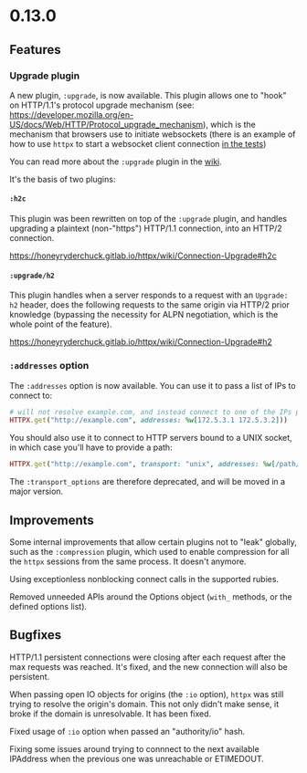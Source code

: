 # 0.13.0

## Features

### Upgrade plugin

A new plugin, `:upgrade`, is now available. This plugin allows one to "hook" on HTTP/1.1's protocol upgrade mechanism (see: https://developer.mozilla.org/en-US/docs/Web/HTTP/Protocol_upgrade_mechanism), which is the mechanism that browsers use to initiate websockets (there is an example of how to use `httpx` to start a websocket client connection [in the tests](https://gitlab.com/honeyryderchuck/httpx/-/blob/master/test/support/requests/plugins/upgrade.rb))

You can read more about the `:upgrade` plugin in the [wiki](https://honeyryderchuck.gitlab.io/httpx/wiki/Connection-Upgrade).

It's the basis of two plugins:

#### `:h2c`

This plugin was been rewritten on top of the `:upgrade` plugin, and handles upgrading a plaintext (non-"https") HTTP/1.1 connection, into an HTTP/2 connection.

https://honeyryderchuck.gitlab.io/httpx/wiki/Connection-Upgrade#h2c

#### `:upgrade/h2`

This plugin handles when a server responds to a request with an `Upgrade: h2` header, does the following requests to the same origin via HTTP/2 prior knowledge (bypassing the necessity for ALPN negotiation, which is the whole point of the feature).

https://honeyryderchuck.gitlab.io/httpx/wiki/Connection-Upgrade#h2

### `:addresses` option

The `:addresses` option is now available. You can use it to pass a list of IPs to connect to:

```ruby
# will not resolve example.com, and instead connect to one of the IPs passed.
HTTPX.get("http://example.com", addresses: %w[172.5.3.1 172.5.3.2]))
```

You should also use it to connect to HTTP servers bound to a UNIX socket, in which case you'll have to provide a path:

```ruby
HTTPX.get("http://example.com", transport: "unix", addresses: %w[/path/to/usocket]))
```

The `:transport_options` are therefore deprecated, and will be moved in a major version.

## Improvements

Some internal improvements that allow certain plugins not to "leak" globally, such as the `:compression` plugin, which used to enable compression for all the `httpx` sessions from the same process. It doesn't anymore.

Using exceptionless nonblocking connect calls in the supported rubies.

Removed unneeded APIs around the Options object (`with_` methods, or the defined options list).

## Bugfixes

HTTP/1.1 persistent connections were closing after each request after the max requests was reached. It's fixed, and the new connection will also be persistent.

When passing open IO objects for origins (the `:io` option), `httpx` was still trying to resolve the origin's domain. This not only didn't make sense, it broke if the domain is unresolvable. It has been fixed.

Fixed usage of `:io` option when passed an "authority/io" hash.

Fixing some issues around trying to connnect to the next available IPAddress when the previous one was unreachable or ETIMEDOUT.
